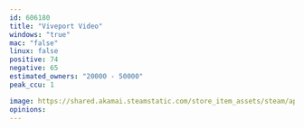 ```yaml
---
id: 606180
title: "Viveport Video"
windows: "true"
mac: "false"
linux: false
positive: 74
negative: 65
estimated_owners: "20000 - 50000"
peak_ccu: 1

image: https://shared.akamai.steamstatic.com/store_item_assets/steam/apps/606180/header.jpg?t=1576742034
opinions:
---
```

